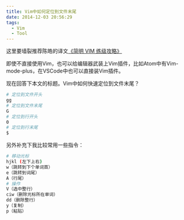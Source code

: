 ```yaml
---
title: Vim中如何定位到文件末尾
date: 2014-12-03 20:56:29
tags:
  - Vim
  - Tool
---
```


这里要墙裂推荐陈皓的译文[《简明 VIM 练级攻略》](https://coolshell.cn/articles/5426.html)

即使不直接使用Vim，也可以给编辑器武装上Vim插件，比如Atom中有Vim-mode-plus，在VSCode中也可以直接装Vim插件。

现在回答下本文的标题。Vim中如何快速定位到文件末尾？

```bash
# 定位到文件开头
gg
# 定位到文件末尾
G
# 定位到行开头
0
# 定位到行末尾
$
```

另外补充下我比较常用一些指令：

```bash
# 移动光标
hjkl (左下上右)
w（跳转到下个单词首）
e（跳转到词尾）
A（行尾）
# 操作
V（选中整行）
ciw（删除光标所在单词）
dd（删除整行）
y（复制）
p（粘贴）
```
